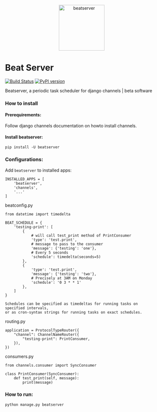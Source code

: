 <p align="center"><img src="logo/horizontalversions.png" alt="beatserver" height="150px"></p>

# Beat Server

[![Build Status](https://travis-ci.org/rajasimon/beatserver.svg?branch=master)](https://travis-ci.org/rajasimon/beatserver)
[![PyPI version](https://badge.fury.io/py/beatserver.svg)](https://badge.fury.io/py/beatserver)

Beatserver, a periodic task scheduler for django channels | beta software

### How to install

#### Prerequirements:

Follow django channels documentation on howto install channels.

#### Install beatserver:
    
    pip install -U beatserver
    

### Configurations:

Add `beatserver` to installed apps:
    
    INSTALLED_APPS = [
        'beatserver',
        'channels',
        '...'
    ]


beatconfig.py

    from datetime import timedelta

    BEAT_SCHEDULE = {
        'testing-print': [
            {
                # will call test_print method of PrintConsumer
                'type': 'test.print',
                # message to pass to the consumer
                'message': {'testing': 'one'},
                # Every 5 seconds
                'schedule': timedelta(seconds=5)
            },
            {
                'type': 'test.print',
                'message': {'testing': 'two'},
                # Precisely at 3AM on Monday
                'schedule': '0 3 * * 1' 
            },
        ]
    }

    Schedules can be specified as timedeltas for running tasks on specified intervals,
    or as cron-syntax strings for running tasks on exact schedules.


routing.py

    application = ProtocolTypeRouter({
        "channel": ChannelNameRouter({
            "testing-print": PrintConsumer,
        }),
    })

consumers.py

    from channels.consumer import SyncConsumer
    
    class PrintConsumer(SyncConsumer):
        def test_print(self, message):
            print(message)
        
### How to run:

    python manage.py beatserver
